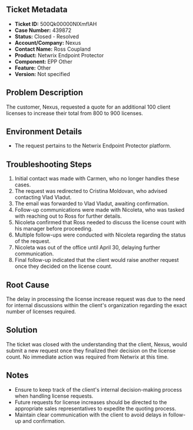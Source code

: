 ## Ticket Metadata
- **Ticket ID:** 500Qk00000NIXmfIAH
- **Case Number:** 439872
- **Status:** Closed - Resolved
- **Account/Company:** Nexus
- **Contact Name:** Ross Coupland
- **Product:** Netwrix Endpoint Protector
- **Component:** EPP Other
- **Feature:** Other
- **Version:** Not specified

## Problem Description
The customer, Nexus, requested a quote for an additional 100 client licenses to increase their total from 800 to 900 licenses.

## Environment Details
- The request pertains to the Netwrix Endpoint Protector platform.

## Troubleshooting Steps
1. Initial contact was made with Carmen, who no longer handles these cases.
2. The request was redirected to Cristina Moldovan, who advised contacting Vlad Vladut.
3. The email was forwarded to Vlad Vladut, awaiting confirmation.
4. Follow-up communications were made with Nicoleta, who was tasked with reaching out to Ross for further details.
5. Nicoleta confirmed that Ross needed to discuss the license count with his manager before proceeding.
6. Multiple follow-ups were conducted with Nicoleta regarding the status of the request.
7. Nicoleta was out of the office until April 30, delaying further communication.
8. Final follow-up indicated that the client would raise another request once they decided on the license count.

## Root Cause
The delay in processing the license increase request was due to the need for internal discussions within the client's organization regarding the exact number of licenses required.

## Solution
The ticket was closed with the understanding that the client, Nexus, would submit a new request once they finalized their decision on the license count. No immediate action was required from Netwrix at this time.

## Notes
- Ensure to keep track of the client's internal decision-making process when handling license requests.
- Future requests for license increases should be directed to the appropriate sales representatives to expedite the quoting process.
- Maintain clear communication with the client to avoid delays in follow-up and confirmation.
